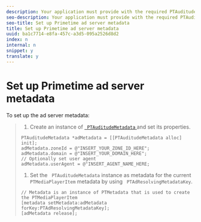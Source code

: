 ```yaml
---
description: Your application must provide with the required PTAuditudeMetadata information to connect to the ad server.
seo-description: Your application must provide with the required PTAuditudeMetadata information to connect to the ad server.
seo-title: Set up Primetime ad server metadata
title: Set up Primetime ad server metadata
uuid: ba1c7714-e8fa-457c-a3d5-095a2526d8d2
index: n
internal: n
snippet: y
translate: y
---
```


# Set up Primetime ad server metadata

To set up the ad server metadata:

>1. Create an instance of [ ` PTAuditudeMetadata` ](http://help.adobe.com/en_US/primetime/api/psdk/appledoc/Classes/PTAuditudeMetadata.html) and set its properties.
>
>   ```
>   PTAuditudeMetadata *adMetadata = [[PTAuditudeMetadata alloc] init];  
>   adMetadata.zoneId = @"INSERT_YOUR_ZONE_ID_HERE"; 
>   adMetadata.domain = @"INSERT_YOUR_DOMAIN_HERE"; 
>   // Optionally set user agent 
>   adMetadata.userAgent = @"INSERT_AGENT_NAME_HERE; 
>   
>   ```
>
>1. Set the ` PTAuditudeMetadata` instance as metadata for the current ` PTMediaPlayerItem` metadata by using ` PTAdResolvingMetadataKey`.
>
>   ```
>   // Metadata is an instance of PTMetadata that is used to create the PTMediaPlayerItem 
>   [metadata setMetadata:adMetadata forKey:PTAdResolvingMetadataKey];  
>   [adMetadata release];
>   ```
>
